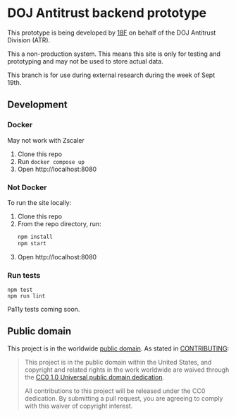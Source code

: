 # DOJ Antitrust backend prototype

This prototype is being developed by [18F](https://18f.gsa.gov/) on behalf of the DOJ Antitrust Division (ATR).

This a non-production system. This means this site is only for testing and prototyping and may not be used to store actual data.

This branch is for use during external research during the week of Sept 19th.

## Development

### Docker

May not work with Zscaler
1. Clone this repo
2. Run `docker compose up`
3. Open http://localhost:8080

### Not Docker

To run the site locally:

1. Clone this repo
2. From the repo directory, run:
   ```sh
   npm install
   npm start
   ```
3. Open http://localhost:8080

### Run tests

```
npm test
npm run lint
```

Pa11y tests coming soon.

## Public domain

This project is in the worldwide [public domain](LICENSE.md). As stated in
[CONTRIBUTING](https://handbook.tts.gsa.gov/contributing/):

> This project is in the public domain within the United States, and copyright
> and related rights in the work worldwide are waived through the
> [CC0 1.0 Universal public domain dedication](https://creativecommons.org/publicdomain/zero/1.0/).
>
> All contributions to this project will be released under the CC0 dedication.
> By submitting a pull request, you are agreeing to comply with this waiver of
> copyright interest.
